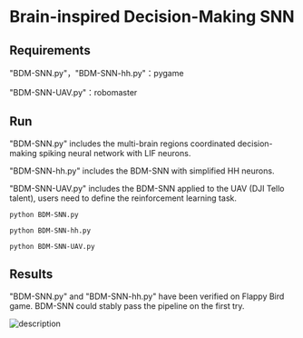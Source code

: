 
# Brain-inspired Decision-Making SNN

## Requirements

"BDM-SNN.py"，"BDM-SNN-hh.py"：pygame

"BDM-SNN-UAV.py"：robomaster


## Run
 "BDM-SNN.py"  includes the multi-brain regions coordinated decision-making spiking neural network with LIF neurons.

 "BDM-SNN-hh.py"  includes the BDM-SNN with simplified HH neurons.

 "BDM-SNN-UAV.py"  includes the BDM-SNN applied to the UAV (DJI Tello talent), users need to define the reinforcement learning task.

```shell
python BDM-SNN.py

python BDM-SNN-hh.py

python BDM-SNN-UAV.py
```

## Results
 "BDM-SNN.py"  and  "BDM-SNN-hh.py"  have been verified on Flappy Bird game. BDM-SNN could stably pass the pipeline on the first try.

![description](./bdm.png)
